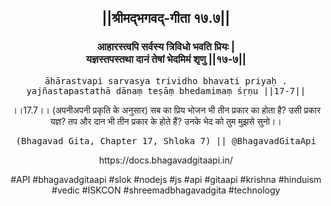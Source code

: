 <center><h2>||श्रीमद्‍भगवद्‍-गीता १७.७||</h2>
<h3>आहारस्त्वपि सर्वस्य त्रिविधो भवति प्रियः |<br/>यज्ञस्तपस्तथा दानं तेषां भेदमिमं शृणु ||१७-७||</h3>
<pre>āhārastvapi sarvasya trividho bhavati priyaḥ .<br/>yajñastapastathā dānaṃ teṣāṃ bhedamimaṃ śṛṇu ||17-7||</pre>
<p>।।17.7।। (अपनीअपनी प्रकृति के अनुसार) सब का प्रिय भोजन भी तीन प्रकार का होता है? उसी प्रकार यज्ञ? तप और दान भी तीन प्रकार के होते हैं? उनके भेद को तुम मुझसे सुनो।।</p>
<pre>(Bhagavad Gita, Chapter 17, Shloka 7) || @BhagavadGitaApi</pre><p>https://docs.bhagavadgitaapi.in/</p><p>#API #bhagavadgitaapi #slok #nodejs #js #api #gitaapi #krishna #hinduism #vedic #ISKCON #shreemadbhagavadgita #technology</p></center>